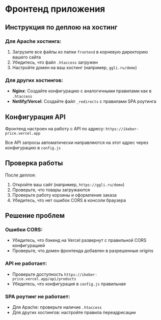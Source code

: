 # Фронтенд приложения

## Инструкция по деплою на хостинг

### Для Apache хостинга:
1. Загрузите все файлы из папки `frontend` в корневую директорию вашего сайта
2. Убедитесь, что файл `.htaccess` загружен
3. Настройте домен на ваш хостинг (например, `ggli.ru/demo`)

### Для других хостингов:
- **Nginx**: Создайте конфигурацию с аналогичными правилами как в `.htaccess`
- **Netlify/Vercel**: Создайте файл `_redirects` с правилами SPA роутинга

## Конфигурация API

Фронтенд настроен на работу с API по адресу: `https://ikeber-price.vercel.app`

Все API запросы автоматически направляются на этот адрес через конфигурацию в `config.js`

## Проверка работы

После деплоя:
1. Откройте ваш сайт (например, `https://ggli.ru/demo`)
2. Проверьте, что товары загружаются
3. Проверьте работу корзины и оформление заказа
4. Убедитесь, что нет ошибок CORS в консоли браузера

## Решение проблем

### Ошибки CORS:
- Убедитесь, что бэкенд на Vercel развернут с правильной CORS конфигурацией
- Проверьте, что домен фронтенда добавлен в разрешенные origins

### API не работает:
- Проверьте доступность `https://ikeber-price.vercel.app/api/products`
- Убедитесь, что конфигурация в `config.js` правильная

### SPA роутинг не работает:
- Для Apache: проверьте наличие `.htaccess`
- Для других хостингов: настройте правила переадресации